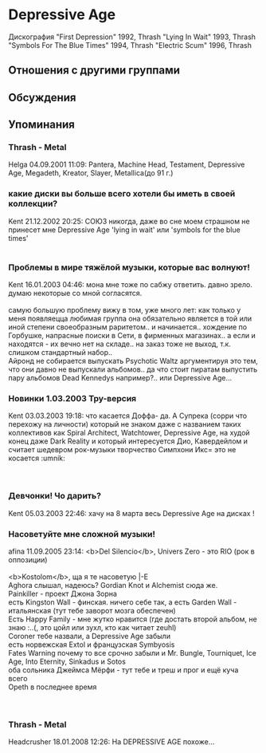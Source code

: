 # Depressive Age

Дискография
"First Depression" 1992, Thrash
"Lying In Wait" 1993, Thrash
"Symbols For The Blue Times" 1994, Thrash
"Electric Scum" 1996, Thrash

## Отношения с другими группами


## Обсуждения


## Упоминания

### Thrash - Metal

Helga 04.09.2001 11:09:
Pantera, Machine Head, Testament, Depressive Age, Megadeth, Kreator, Slayer, Metallica(до 91 г.)

### какие диски вы больше всего хотели бы иметь в своей коллекции?

Kent 21.12.2002 20:25:
СОЮЗ никогда, даже во сне моем страшном не принесет мне Depressive Age 'lying in wait' или 'symbols for the blue times'<BR><BR>

### Проблемы в мире тяжёлой музыки, которые вас волнуют!

Kent 16.01.2003 04:46:
мона мне тоже по сабжу ответить. давно зрело.<BR>думаю некоторые со мной согласятся.<BR><BR>самую большую проблему вижу в том, уже много лет: как только у меня появляецца любимая группа она обязательно является в той или иной степени своеобразным раритетом.. и начинается.. хождение по Горбушке, напрасные поиски в Сети, в фирменных магазинах.. а если и находятся - их вечно нет на складе.. на заказ тоже не выход, т.к. слишком стандартный набор.. <BR>Айронд не собирается выпускать Psychotic Waltz  аргументируя это тем, что они давно не выпускали альбомов.. да что стоит пиратам выпустить пару альбомов Dead Kennedys например?.. или Depressive Age...

### Новинки 1.03.2003 Тру-версия

Kent 03.03.2003 19:18:
что касается Доффа- да. А Супрека (сорри что перехожу на личности) который не знаком  даже с названием таких коллективов как Spiral Architect, Watchtower, Depressive Age,  на худой конец даже Dark Reality и который интересуется Дио, Кавердейлом и считает шедевром рок-музыки творчество Симпхони Икс= это не косается :umnik:<BR><BR><BR>

### Девчонки! Чо дарить?

Kent 05.03.2003 22:46:
хачу на 8 марта весь Depressive Age на дисках !

### Насоветуйте мне сложной музыки!

afina 11.09.2005 23:14:
&lt;b&gt;Del Silencio&lt;/b&gt;, Univers Zero - это RIO (рок в оппозиции)<BR><BR>&lt;b&gt;Kostolom&lt;/b&gt;, ща я те насоветую |-Е<BR>Aghora слышал, надеюсь? Gordian Knot и Alchemist сюда же.<BR>Painkiller - проект Джона Зорна<BR>есть Kingston Wall - финская. ничего себе так, а есть Garden Wall - итальянская (тут тебе заворот мозга обеспечен)<BR>Есть Happy Family - мне жутко нравится (где достать второй альбом, не знаю :..(, это цойл или зухл, кто как читает zeuhl)<BR>Coroner тебе назвали, а Depressive Age забыли<BR>есть норвежская Extol и французская Symbyosis<BR>Fates Warning почему то все срочно забыли и Mr. Bungle, Tourniquet, Ice Age, Into Eternity, Sinkadus и Sotos<BR>оба сольника Джеймса Мёрфи - тут тебе и треш и прог и ещё куча всего<BR>Opeth в последнее время<BR><BR><BR>

### Thrash - Metal

Headcrusher 18.01.2008 12:26:
На DEPRESSIVE AGE похоже...

